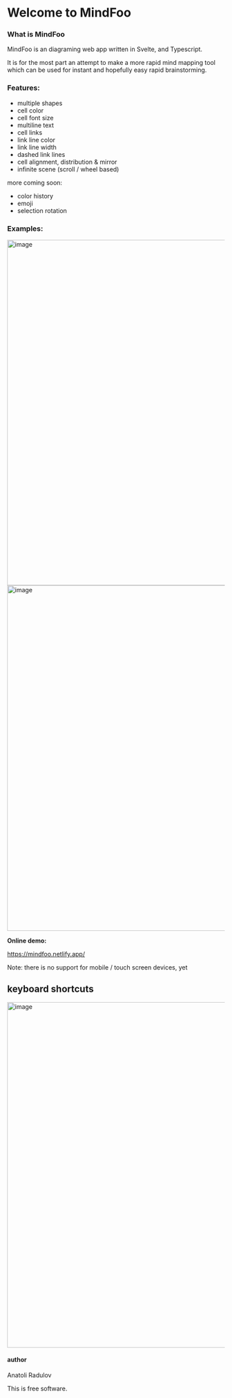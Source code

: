 # Welcome to MindFoo

### What is MindFoo
  
MindFoo is an diagraming web app written in Svelte, and Typescript.

It is for the most part an attempt to make a more rapid mind mapping tool which can be used for instant and hopefully easy rapid brainstorming.

### Features:

- multiple shapes
- cell color
- cell font size
- multiline text
- cell links
- link line color
- link line width
- dashed link lines
- cell alignment, distribution & mirror
- infinite scene (scroll / wheel based)

more coming soon:
- color history
- emoji
- selection rotation

### Examples:

<img  width="800"  alt="image"  src="https://github.com/anatolipr/arrows/assets/29383028/0b98a73c-0c35-41a9-9047-a4f3d3f5defe">
<br>
<img width=800" alt="image" src="https://github.com/anatolipr/arrows/assets/29383028/61dc6f8c-2794-4cf6-a7cf-fb1d5a14edd4">


**Online demo:**

https://mindfoo.netlify.app/

Note: there is no support for mobile / touch screen devices, yet
  

## keyboard shortcuts

<img width="800" alt="image" src="https://github.com/anatolipr/arrows/assets/29383028/f93b50cd-727a-457a-8015-597c6b1d2320">



#### author
Anatoli Radulov

This is free software.
